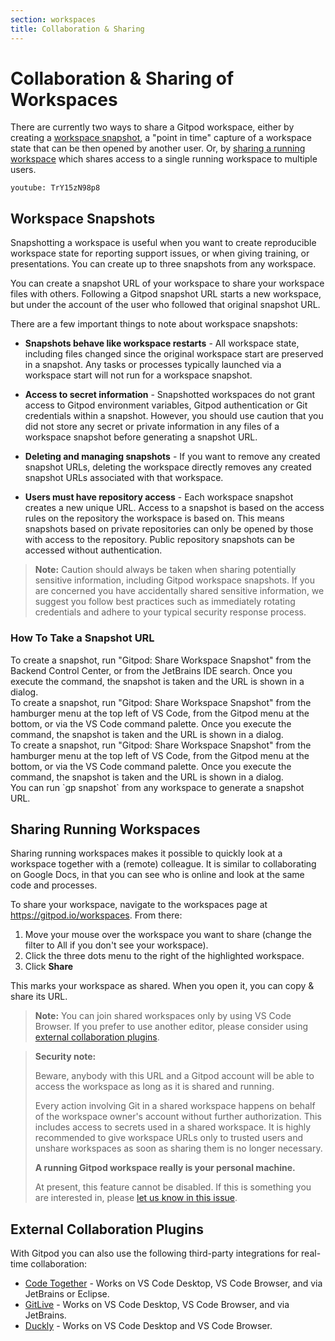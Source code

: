 ```yaml
---
section: workspaces
title: Collaboration & Sharing
---
```


<script context="module">
  export const prerender = true;
  import IdeToggle from "$lib/components/docs/ide-toggle.svelte";
</script>

# Collaboration & Sharing of Workspaces

There are currently two ways to share a Gitpod workspace, either by creating a [workspace snapshot](#sharing-snapshots), a "point in time" capture of a workspace state that can be then opened by another user. Or, by [sharing a running workspace](#sharing-running-workspaces) which shares access to a single running workspace to multiple users.

`youtube: TrY15zN98p8`

## Workspace Snapshots

Snapshotting a workspace is useful when you want to create reproducible workspace state for reporting support issues, or when giving training, or presentations. You can create up to three snapshots from any workspace.

You can create a snapshot URL of your workspace to share your workspace files with others. Following a Gitpod snapshot URL starts a new workspace, but under the account of the user who followed that original snapshot URL.

There are a few important things to note about workspace snapshots:

- **Snapshots behave like workspace restarts** - All workspace state, including files changed since the original workspace start are preserved in a snapshot. Any tasks or processes typically launched via a workspace start will not run for a workspace snapshot.

- **Access to secret information** - Snapshotted workspaces do not grant access to Gitpod environment variables, Gitpod authentication or Git credentials within a snapshot. However, you should use caution that you did not store any secret or private information in any files of a workspace snapshot before generating a snapshot URL.

- **Deleting and managing snapshots** - If you want to remove any created snapshot URLs, deleting the workspace directly removes any created snapshot URLs associated with that workspace.

- **Users must have repository access** - Each workspace snapshot creates a new unique URL. Access to a snapshot is based on the access rules on the repository the workspace is based on. This means snapshots based on private repositories can only be opened by those with access to the repository. Public repository snapshots can be accessed without authentication.

> **Note:** Caution should always be taken when sharing potentially sensitive information, including Gitpod workspace snapshots. If you are concerned you have accidentally shared sensitive information, we suggest you follow best practices such as immediately rotating credentials and adhere to your typical security response process.

### How To Take a Snapshot URL

<IdeToggle id="ide-toggle-ports">

<div slot="jetbrains">
  To create a snapshot, run "Gitpod: Share Workspace Snapshot" from the Backend Control Center, or from the JetBrains IDE search. Once you execute the command, the snapshot is taken and the URL is shown in a dialog.
</div>

<div slot="vscodedesktop">
  To create a snapshot, run "Gitpod: Share Workspace Snapshot" from the hamburger menu at the top left of VS Code, from the Gitpod menu at the bottom, or via the VS Code command palette. Once you execute the command, the snapshot is taken and the URL is shown in a dialog.
</div>

<div slot="vscodebrowser">
  To create a snapshot, run "Gitpod: Share Workspace Snapshot" from the hamburger menu at the top left of VS Code, from the Gitpod menu at the bottom, or via the VS Code command palette. Once you execute the command, the snapshot is taken and the URL is shown in a dialog.
</div>

<div slot="commandline">
    You can run `gp snapshot` from any workspace to generate a snapshot URL.
</div>

</IdeToggle>

## Sharing Running Workspaces

Sharing running workspaces makes it possible to quickly look at a workspace together with a (remote) colleague. It is similar to collaborating on Google Docs, in that you can see who is online and look at the same code and processes.

To share your workspace, navigate to the workspaces page at https://gitpod.io/workspaces. From there:

1. Move your mouse over the workspace you want to share (change the filter to All if you don't see your workspace).
1. Click the three dots menu to the right of the highlighted workspace.
1. Click **Share**

This marks your workspace as shared. When you open it, you can copy & share its URL.

> **Note:** You can join shared workspaces only by using VS Code Browser. If you prefer to use another editor, please consider using [external collaboration plugins](#external-collaboration-plugins).

> **Security note:**
>
> Beware, anybody with this URL and a Gitpod account will be able to access the workspace as long as
> it is shared and running.
>
> Every action involving Git in a shared workspace happens on behalf of the workspace owner's account without further authorization. This includes access to secrets used in a shared workspace.
> It is highly recommended to give workspace URLs only to trusted users and unshare workspaces as soon as sharing them is no longer necessary.
>
> **A running Gitpod workspace really is your personal machine.**
>
> At present, this feature cannot be disabled. If this is something you are interested in, please [let us know in this issue](https://github.com/gitpod-io/gitpod/issues/6328).

## External Collaboration Plugins

With Gitpod you can also use the following third-party integrations for real-time collaboration:

- [Code Together](https://www.codetogether.com/) - Works on VS Code Desktop, VS Code Browser, and via JetBrains or Eclipse.
- [GitLive](https://git.live/) - Works on VS Code Desktop, VS Code Browser, and via JetBrains.
- [Duckly](https://duckly.com/) - Works on VS Code Desktop and VS Code Browser.
